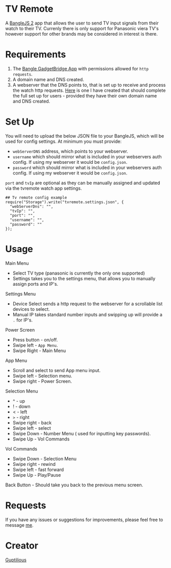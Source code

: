 # TV Remote
A [BangleJS 2](https://shop.espruino.com/banglejs2) app that allows the user to send TV input signals from their watch to their TV. 
Currenly there is only support for Panasonic viera TV's however support for other brands may be considered in interest is there.

# Requirements
1. The [Bangle GadgetBridge App](https://www.espruino.com/Gadgetbridge) with permissions allowed for `http requests`.
2. A domain name and DNS created.
3. A webserver that the DNS points to, that is set up to receive and process the watch http requests. [Here](https://github.com/Guptilious/banglejs-tvremote-webserver) is one I have created that should complete the full set up for users - provided they have their own domain name and DNS created.

# Set Up
You will need to upload the below JSON file to your BangleJS, which will be used for config settings. At minimum you must provide:
* `webServerDNS` address, which points to your webserver.
* `username` which should mirror what is included in your webservers auth config. If using my webserver it would be `config.json`.
* `password` which should mirror what is included in your webservers auth config. If using my webserver it would be `config.json`.

`port` and `tvIp` are optional as they can be manually assigned and updated via the tvremote watch app settings.

    ## Tv remote config example
    require("Storage").write("tvremote.settings.json", {
      "webServerDns": "",
      "tvIp": "",
      "port": "",
      "username": "",
      "password": ""
    });

# Usage
Main Menu
* Select TV type (panasonic is currently the only one supported)
* Settings takes you to the settings menu, that allows you to manually assign ports and IP's.

Settings Menu
* Device Select sends a http request to the webserver for a scrollable list devices to select.
* Manual IP takes standard number inputs and swipping up will provide a `.` for IP's.

Power Screen
* Press button - on/off.
* Swipe left - `App Menu`.
* Swipe Right - Main Menu

App Menu
* Scroll and select to send App menu input.
* Swipe left -  Selection menu.
* Swipe right - Power Screen.

Selection Menu
* ^ - up
* ! - down
* < - left
* `>` - right
* Swipe right - back
* Swipe left - select
* Swipe Down - Number Menu ( used for inputting key passwords).
* Swipe Up - Vol Commands

Vol Commands
* Swipe Down - Selection Menu
* Swipe right - rewind
* Swipe left - fast forward
* Swipe Up - Play/Pause

Back Button - Should take you back to the previous menu screen.

# Requests
If you have any issues or suggestions for improvements, please feel free to message [me](https://github.com/Guptilious). 




# Creator
[Guptilious](https://github.com/Guptilious)

